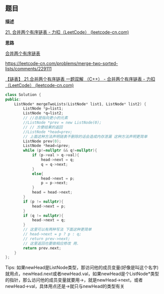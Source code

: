 ## 题目

**描述**

[21. 合并两个有序链表 - 力扣（LeetCode） (leetcode-cn.com)](https://leetcode-cn.com/problems/merge-two-sorted-lists/)

**思路**

[合并两个有序链表](https://labuladong.github.io/algo/2/17/16/#合并两个有序链表)

https://leetcode-cn.com/problems/merge-two-sorted-lists/comments/229111

[【链表】 21.合并两个有序链表 一题双解 （C++） - 合并两个有序链表 - 力扣（LeetCode） (leetcode-cn.com)](https://leetcode-cn.com/problems/merge-two-sorted-lists/solution/lian-biao-21he-bing-liang-ge-you-xu-lian-24eq/)

```cpp
class Solution {
public:
    ListNode* mergeTwoLists(ListNode* list1, ListNode* list2) {
        ListNode *p=list1;
        ListNode *q=list2;
        // //总是指向更小的元素
        //ListNode *prev = new ListNode(0);
        // // 方便结果的返回
        //ListNode *head=prev;
      	// 上面这种方法声明链表不删除的话会造成内存泄漏 这种方法声明更简单
        ListNode prev(0);
        ListNode *head=&prev;
        while (p!=nullptr && q!=nullptr){
            if (p->val > q->val){
                head->next = q;
                q = q->next;
            }
            else{
                head->next = p;
                p = p->next;
            }
            head = head->next;
        }
        if (p != nullptr){
            head->next = p;
        }
        if (q != nullptr){
            head->next = q;
        }
      	// 这里可以有两种写法 下面这种更简单
        // head->next = p ? p : q;
        // return prev->next;
      	// 这里返回也要做相应修改 用.
      	return prev.next;
    }
};
```

Tips: 如果newHead是ListNode类型，那访问他的成员变量(好像是叫这个名字)就用点，newHead.next或者newHead.val，如果newHead是个ListNode*类型的指针，那么访问他的成员变量就要用->，就是newHead->next，或者newHead->val，具体用点还是->就只与newHead的类型有关